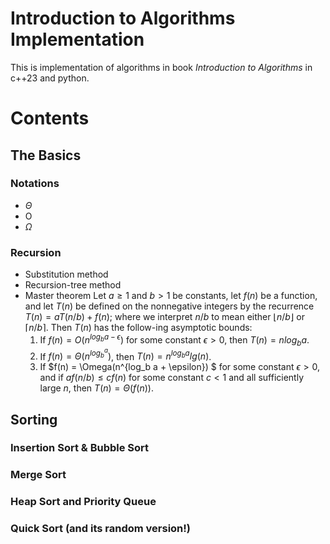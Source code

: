 # Introduction to Algorithms Implementation

This is implementation of algorithms in book *Introduction to Algorithms* in c++23 and python. 

# Contents

## The Basics

### Notations

* $\Theta$
* O
* $\Omega$

### Recursion

* Substitution method
* Recursion-tree method
* Master theorem
    Let $a \ge 1$ and $b \gt 1$ be constants, let $f(n)$ be a function, and let $T(n)$ be defined on the nonnegative integers by the recurrence $T(n) = aT(n/b) + f(n)$;
    where we interpret $n/b$ to mean either $\left \lfloor n/b \right \rfloor$ or $\left \lceil n/b \right \rceil$. Then $T(n)$ has the follow-ing asymptotic bounds:
    1. If $f(n) = O(n^{log_b a-\epsilon})$ for some constant $\epsilon > 0$, then $T(n) = nlog_b a$.
    2. If $f(n) = \Theta(n^{log_b^{a}})$, then $T(n) = n^{log_b a} lg(n)$.
    3. If $f(n) = \Omega(n^{log_b a + \epsilon}) $ for some constant $\epsilon > 0$, and if $af(n/b) \le cf(n)$ for some constant $c \lt 1$ and all sufficiently large $n$, then $T(n) = \Theta(f(n))$.

## Sorting

### Insertion Sort & Bubble Sort

### Merge Sort

### Heap Sort and Priority Queue

### Quick Sort (and its random version!)